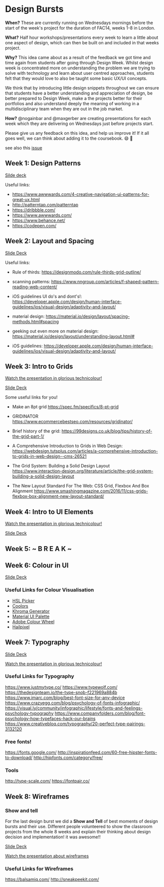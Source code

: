 # Design Bursts

**When?**
These are currently running on Wednesdays mornings before the start of the week's project for the duration of FAC14, weeks 1-8 in London.

**What?**
Half hour workshops/presentations every week to learn a little about one aspect of design, which can then be built on and included in that weeks project. 

**Why?**
This idea came about as a result of the feedback we got time and time again from students after going through Design Week. Whilst design week is concentrated more on understanding the problem we are trying to solve with technology and learn about user centred approaches, students felt that they would love to also be taught some basic UX/UI concepts.

We think that by introducing little design snippets throughout we can ensure that students have a better understanding and appreciation of design, be better prepared to Design Week, make a the projects better for their portfolios and also understand deeply the meaning of working in a multidisciplinary team when they are out in the job market. 

**How?**
@nogainbar and @maxgerber are creating presentations for each week which they are delivering on Wednesdays just before projects start. 


Please give us any feedback on this idea, and help us improve it! If it all goes well, we can think about adding it to the coursebook. 😄 🎉 

see also this [issue](https://github.com/foundersandcoders/master-reference/issues/882)



## Week 1: Design Patterns
[Silde deck](https://docs.google.com/presentation/u/3/d/1Qus1BOmpF-3rMBiulsyUf0YVPgubFHzmH9tcu6wrc9A/edit?usp=sharing)

Useful links:
+ https://www.awwwards.com/4-creative-navigation-ui-patterns-for-great-ux.html
+ http://patterntap.com/patterntap
+ https://dribbble.com/
+ https://www.awwwards.com/
+ https://www.behance.net/
+ https://codepen.com/


## Week 2: Layout and Spacing
[Slide Deck](https://docs.google.com/presentation/d/1mbzmHJ8UFGosmjwJaxOSJl-PuaQtqxzJKKU4ExGWxrg/edit#slide=id.g3d4c4019a0_1_276)

Useful links:

+ Rule of thirds: 
https://designmodo.com/rule-thirds-grid-outline/

+ scanning patterns: 
https://www.nngroup.com/articles/f-shaped-pattern-reading-web-content/

+ iOS guidelines UI do's and dont's!: https://developer.apple.com/design/human-interface-guidelines/ios/visual-design/adaptivity-and-layout/

+ material design:
https://material.io/design/layout/spacing-methods.html#spacing

+ geeking out even more on material design: 
https://material.io/design/layout/understanding-layout.html#

+ iOS guidelines:
https://developer.apple.com/design/human-interface-guidelines/ios/visual-design/adaptivity-and-layout/

## Week 3: Intro to Grids
[Watch the presentation in glorious technicolour!](https://vimeo.com/281249318)

[Slide Deck](https://docs.google.com/presentation/d/11rIDhbzacs6AUFTVCiJd9f0Ud73TvM4Q9LScMVhctUY/edit?ts=5b4f0840#slide=id.g26a95a14fb_0_0)

Some useful links for you!

+ Make an 8pt grid
https://spec.fm/specifics/8-pt-grid

+ GRIDINATOR
https://www.ecommercebestseo.com/resources/gridinator/

+ Brief history of the grid: 
https://99designs.co.uk/blog/tips/history-of-the-grid-part-1/

+ A Comprehensive Introduction to Grids in Web Design:
https://webdesign.tutsplus.com/articles/a-comprehensive-introduction-to-grids-in-web-design--cms-26521

+ The Grid System: Building a Solid Design Layout
https://www.interaction-design.org/literature/article/the-grid-system-building-a-solid-design-layout

+ The New Layout Standard For The Web: CSS Grid, Flexbox And Box Alignment
https://www.smashingmagazine.com/2016/11/css-grids-flexbox-box-alignment-new-layout-standard/

## Week 4: Intro to UI Elements
[Watch the presentation in glorious technicolour!](https://vimeo.com/282589418)

[Slide Deck](https://docs.google.com/presentation/d/1f8ryxVIngpu4KMv8rr5domBiCGKfgC3r25TstZbnvcg/edit#slide=id.g26a95a14fb_0_0)

## Week 5: ~ B R E A K ~ 

## Week 6: Colour in UI

[Slide Deck](https://docs.google.com/presentation/d/1xetApQbBIUhMZeG9zBUL0f5QOE249oPRqOEYhIGbeTo/edit)

### Useful Links for Colour Visualisation

 + [HSL Picker](http://hslpicker.com/#7000a8)
 + [Coolors](https://coolors.co)
 + [Khroma Generator](http://khroma.co/generator/)
 + [Material UI Palette](https://www.materialpalette.com/)
 + [Adobe Colour Wheel](https://color.adobe.com/create/color-wheel/)
 + [Hailpixel](https://color.hailpixel.com/)

## Week 7: Typography

[Slide Deck](https://docs.google.com/presentation/d/1Wkte5MuX6Nn6ai3JwudYR7772fK3moi9pGV4Im7b95E/edit?ouid=112090581299612081698&usp=slides_home&ths=true)

[Watch the presentation in glorious technicolour!](https://vimeo.com/285082879)

### Useful Links for Typography

https://www.justmytype.co/
https://www.typewolf.com/
https://thedesignteam.io/the-type-snob-f221969a884b
https://www.imarc.com/blog/best-font-size-for-any-device
https://www.crazyegg.com/blog/psychology-of-fonts-infographic/
https://visual.ly/community/infographic/lifestyle/fonts-and-feelings-psychology-typography
https://www.companyfolders.com/blog/font-psychology-how-typefaces-hack-our-brains
https://www.creativebloq.com/typography/20-perfect-type-pairings-3132120

### Free fonts!
https://fonts.google.com/
http://inspirationfeed.com/60-free-hipster-fonts-to-download/
http://hipfonts.com/category/free/

### Tools
http://type-scale.com/
https://fontpair.co/


## Week 8: Wireframes

### Show and tell
For the last design burst we did a **Show and Tell** of best moments of design bursts and their use. Different people volunteered to show the classroom projects from the whole 8 weeks and explain their thinking about design decision and implementation! it was awesome!!

[Slide Deck](https://docs.google.com/presentation/d/1l5DCpoFwiMLNi0X4gnqqStav--XQJ7-sdLyW86zgxBc/edit?usp=sharing)


[Watch the presentation about wireframes]()

### Useful Links for Wireframes
https://balsamiq.com/
http://sneakpeekit.com/







